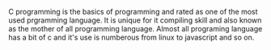 C programming is the basics of programming and rated as one of the most used prgramming language. It is unique for it compiling skill and also known as the mother of all programming language. Almost all programing language has a bit of c and it's use is numberous from linux to javascript and so on.

